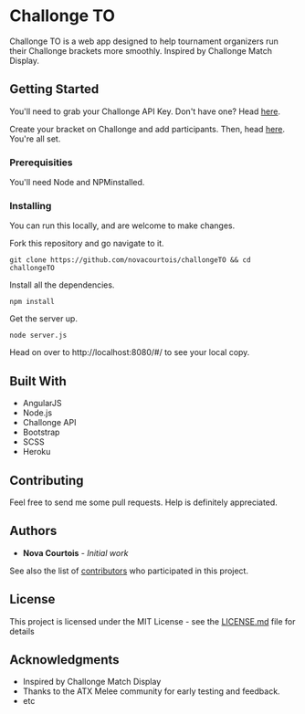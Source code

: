 # Challonge TO

Challonge TO is a web app designed to help tournament organizers run their Challonge brackets more smoothly.
Inspired by Challonge Match Display.


## Getting Started

You'll need to grab your Challonge API Key. 
Don't have one? Head [here](https://challonge.com/settings/developer).

Create your bracket on Challonge and add participants.
Then, head [here](http://challonge-to.herokuapp.com/#/). You're all set.


### Prerequisities

You'll need Node and NPMinstalled. 

### Installing

You can run this locally, and are welcome to make changes.

Fork this repository and go navigate to it.

```
git clone https://github.com/novacourtois/challongeTO && cd challongeTO
```

Install all the dependencies.

```
npm install
```

Get the server up.

```
node server.js
```

Head on over to http://localhost:8080/#/ to see your local copy.

## Built With

* AngularJS
* Node.js
* Challonge API
* Bootstrap
* SCSS
* Heroku

## Contributing

Feel free to send me some pull requests.
Help is definitely appreciated.

## Authors

* **Nova Courtois** - *Initial work* 

See also the list of [contributors](https://github.com/your/project/contributors) who participated in this project.

## License

This project is licensed under the MIT License - see the [LICENSE.md](LICENSE.md) file for details

## Acknowledgments

*  Inspired by Challonge Match Display
*  Thanks to the ATX Melee community for early testing and feedback.
* etc
